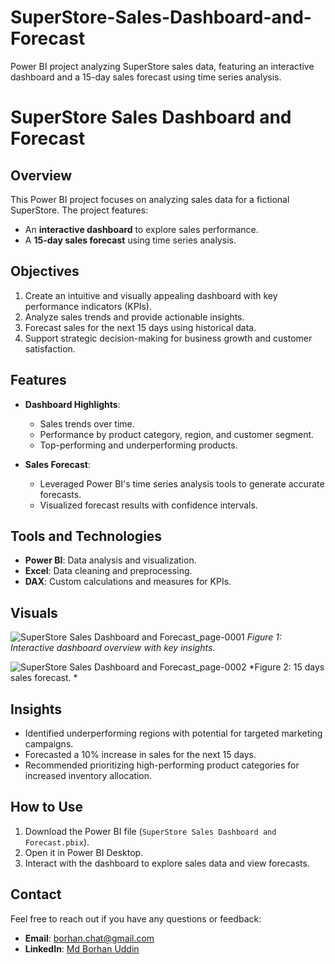 # SuperStore-Sales-Dashboard-and-Forecast
Power BI project analyzing SuperStore sales data, featuring an interactive dashboard and a 15-day sales forecast using time series analysis.

# SuperStore Sales Dashboard and Forecast

## Overview
This Power BI project focuses on analyzing sales data for a fictional SuperStore. The project features:
- An **interactive dashboard** to explore sales performance.
- A **15-day sales forecast** using time series analysis.

## Objectives
1. Create an intuitive and visually appealing dashboard with key performance indicators (KPIs).
2. Analyze sales trends and provide actionable insights.
3. Forecast sales for the next 15 days using historical data.
4. Support strategic decision-making for business growth and customer satisfaction.

## Features
- **Dashboard Highlights**:
  - Sales trends over time.
  - Performance by product category, region, and customer segment.
  - Top-performing and underperforming products.

- **Sales Forecast**:
  - Leveraged Power BI's time series analysis tools to generate accurate forecasts.
  - Visualized forecast results with confidence intervals.

## Tools and Technologies
- **Power BI**: Data analysis and visualization.
- **Excel**: Data cleaning and preprocessing.
- **DAX**: Custom calculations and measures for KPIs.

## Visuals
![SuperStore Sales Dashboard and Forecast_page-0001](https://github.com/user-attachments/assets/63d0829f-895b-4eda-bebe-075e53faebae)
*Figure 1: Interactive dashboard overview with key insights.*

![SuperStore Sales Dashboard and Forecast_page-0002](https://github.com/user-attachments/assets/96c6d2cb-2d56-4586-9362-ed98e58cd645)
*Figure 2: 15 days sales forecast. *

## Insights
- Identified underperforming regions with potential for targeted marketing campaigns.
- Forecasted a 10% increase in sales for the next 15 days.
- Recommended prioritizing high-performing product categories for increased inventory allocation.


## How to Use
1. Download the Power BI file (`SuperStore Sales Dashboard and Forecast.pbix`).
2. Open it in Power BI Desktop.
3. Interact with the dashboard to explore sales data and view forecasts.

## Contact
Feel free to reach out if you have any questions or feedback:
- **Email**: [borhan.chat@gmail.com](mailto:borhan.chat@gmail.com)
- **LinkedIn**: [Md Borhan Uddin](https://www.linkedin.com/in/mdborhanuddin/)

